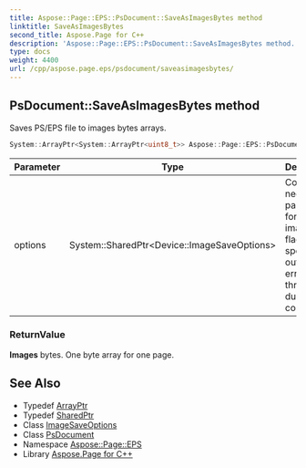 ```yaml
---
title: Aspose::Page::EPS::PsDocument::SaveAsImagesBytes method
linktitle: SaveAsImagesBytes
second_title: Aspose.Page for C++
description: 'Aspose::Page::EPS::PsDocument::SaveAsImagesBytes method. Saves PS/EPS file to images bytes arrays in C++.'
type: docs
weight: 4400
url: /cpp/aspose.page.eps/psdocument/saveasimagesbytes/
---
```

## PsDocument::SaveAsImagesBytes method


Saves PS/EPS file to images bytes arrays.

```cpp
System::ArrayPtr<System::ArrayPtr<uint8_t>> Aspose::Page::EPS::PsDocument::SaveAsImagesBytes(System::SharedPtr<Device::ImageSaveOptions> options)
```


| Parameter | Type | Description |
| --- | --- | --- |
| options | System::SharedPtr\<Device::ImageSaveOptions\> | Contains necessary parameters for saving image and flags that specify output of errors thrown during conversion. |

### ReturnValue

**Images** bytes. One byte array for one page.

## See Also

* Typedef [ArrayPtr](../../../system/arrayptr/)
* Typedef [SharedPtr](../../../system/sharedptr/)
* Class [ImageSaveOptions](../../../aspose.page.eps.device/imagesaveoptions/)
* Class [PsDocument](../)
* Namespace [Aspose::Page::EPS](../../)
* Library [Aspose.Page for C++](../../../)
